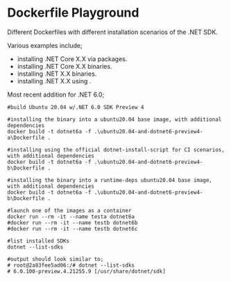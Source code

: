# Dockerfile Playground

Different Dockerfiles with different installation scenarios of the .NET SDK.

Various examples include;

- installing .NET Core X.X via packages.
- installing .NET Core X.X binaries.
- installing .NET X.X binaries.
- installing .NET X.X using .

Most recent addition for .NET 6.0;

```pwsh
#build Ubuntu 20.04 w/.NET 6.0 SDK Preview 4

#installing the binary into a ubuntu20.04 base image, with additional dependencies
docker build -t dotnet6a -f .\ubuntu20.04-and-dotnet6-preview4-a\Dockerfile .

#installing using the official dotnet-install-script for CI scenarios, with additional dependencies
docker build -t dotnet6a -f .\ubuntu20.04-and-dotnet6-preview4-b\Dockerfile .

#installing the binary into a runtime-deps ubuntu20.04 base image, with additional dependencies
docker build -t dotnet6a -f .\ubuntu20.04-and-dotnet6-preview4-b\Dockerfile .

#launch one of the images as a container
docker run --rm -it --name testa dotnet6a
#docker run --rm -it --name testb dotnet6b
#docker run --rm -it --name testb dotnet6c

#list installed SDKs
dotnet --list-sdks

#output should look similar to;
# root@2a83fee5ad06:/# dotnet --list-sdks
# 6.0.100-preview.4.21255.9 [/usr/share/dotnet/sdk]
```
